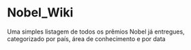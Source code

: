# Nobel_Wiki
Uma simples listagem de todos os prêmios Nobel já entregues, categorizado por país, área de conhecimento e por data 
